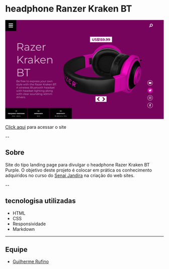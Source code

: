 # headphone Ranzer Kraken BT
<!-- aqui é a descrição  -->
![](./img/DESKTOP.png)

[Click aqui](https://rufinoguilherme633.github.io/headphone-purple/) para acessar o site

--
## Sobre
Site do tipo landing page para divulgar o headphone Razer
Kraken BT Purple.
O objetivo deste projeto  é colocar em prática os conhecimento adquiridos no curso do [Senai Jandira](https://jandira.sp.senai.br/) na criação do web sites.

--
## tecnologisa utilizadas

- HTML
- CSS
- Responsividade
- Markdown


---
## Equipe

- [Guilherme Rufino](https://github.com/rufinoguilherme633/headphone-purple)
